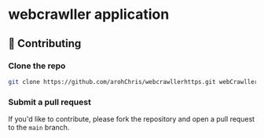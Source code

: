 # webcrawller application

## 🤝 Contributing

### Clone the repo

```bash
git clone https://github.com/arohChris/webcrawllerhttps.git webCrawller
```


### Submit a pull request

If you'd like to contribute, please fork the repository and open a pull request to the `main` branch.

